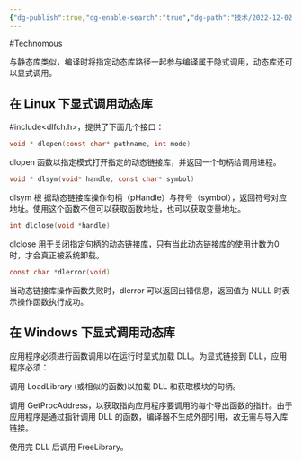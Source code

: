 ```yaml
---
{"dg-publish":true,"dg-enable-search":"true","dg-path":"技术/2022-12-02 动态库的显式调用.md","permalink":"/技术/2022-12-02 动态库的显式调用/","dgEnableSearch":"true","dgPassFrontmatter":true,"created":"2023-02-16T19:13:12.000+08:00","updated":"2023-11-14T13:32:03.000+08:00"}
---
```


#Technomous 

与静态库类似，编译时将指定动态库路径一起参与编译属于隐式调用，动态库还可以显式调用。

## 在 Linux 下显式调用动态库

\#include<dlfch.h>，提供了下面几个接口：

``` c
void * dlopen(const char* pathname, int mode)
```

dlopen 函数以指定模式打开指定的动态链接库，并返回一个句柄给调用进程。

``` c
void * dlsym(void* handle, const char* symbol)
```

dlsym 根 据动态链接库操作句柄（pHandle）与符号（symbol），返回符号对应地址。使用这个函数不但可以获取函数地址，也可以获取变量地址。

``` c
int dlclose(void *handle)
```

dlclose 用于关闭指定句柄的动态链接库，只有当此动态链接库的使用计数为0时，才会真正被系统卸载。
 
``` c
const char *dlerror(void) 
```

当动态链接库操作函数失败时，dlerror 可以返回出错信息，返回值为 NULL 时表示操作函数执行成功。

## 在 Windows 下显式调用动态库

应用程序必须进行函数调用以在运行时显式加载 DLL。为显式链接到 DLL，应用程序必须：

调用 LoadLibrary (或相似的函数)以加载 DLL 和获取模块的句柄。

调用 GetProcAddress，以获取指向应用程序要调用的每个导出函数的指针。由于应用程序是通过指针调用 DLL 的函数，编译器不生成外部引用，故无需与导入库链接。

使用完 DLL 后调用 FreeLibrary。